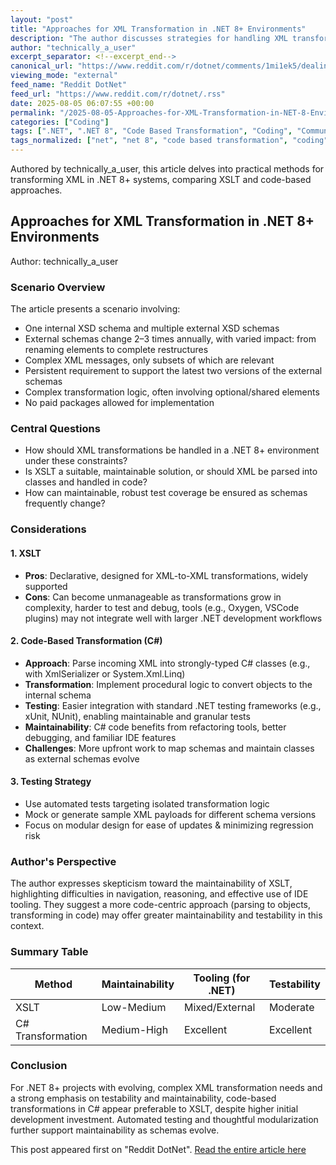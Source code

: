 ```yaml
---
layout: "post"
title: "Approaches for XML Transformation in .NET 8+ Environments"
description: "The author discusses strategies for handling XML transformations when dealing with evolving XSD schemas in a .NET 8+ context. The article explores XSLT versus code-based transformations, testing concerns, maintainability, and tooling restrictions in an enterprise-like setting requiring support for multiple schema versions."
author: "technically_a_user"
excerpt_separator: <!--excerpt_end-->
canonical_url: "https://www.reddit.com/r/dotnet/comments/1mi1ek5/dealing_with_xml_and_transformations/"
viewing_mode: "external"
feed_name: "Reddit DotNet"
feed_url: "https://www.reddit.com/r/dotnet/.rss"
date: 2025-08-05 06:07:55 +00:00
permalink: "/2025-08-05-Approaches-for-XML-Transformation-in-NET-8-Environments.html"
categories: ["Coding"]
tags: [".NET", ".NET 8", "Code Based Transformation", "Coding", "Community", "Oxygen", "Schema Evolution", "Test Maintainability", "Unit Testing", "Visual Studio Code", "XML", "XSD", "XSLT"]
tags_normalized: ["net", "net 8", "code based transformation", "coding", "community", "oxygen", "schema evolution", "test maintainability", "unit testing", "visual studio code", "xml", "xsd", "xslt"]
---
```


Authored by technically_a_user, this article delves into practical methods for transforming XML in .NET 8+ systems, comparing XSLT and code-based approaches.<!--excerpt_end-->

## Approaches for XML Transformation in .NET 8+ Environments

Author: technically_a_user

### Scenario Overview

The article presents a scenario involving:

- One internal XSD schema and multiple external XSD schemas
- External schemas change 2–3 times annually, with varied impact: from renaming elements to complete restructures
- Complex XML messages, only subsets of which are relevant
- Persistent requirement to support the latest two versions of the external schemas
- Complex transformation logic, often involving optional/shared elements
- No paid packages allowed for implementation

### Central Questions

- How should XML transformations be handled in a .NET 8+ environment under these constraints?
- Is XSLT a suitable, maintainable solution, or should XML be parsed into classes and handled in code?
- How can maintainable, robust test coverage be ensured as schemas frequently change?

### Considerations

#### 1. XSLT

- **Pros**: Declarative, designed for XML-to-XML transformations, widely supported
- **Cons**: Can become unmanageable as transformations grow in complexity, harder to test and debug, tools (e.g., Oxygen, VSCode plugins) may not integrate well with larger .NET development workflows

#### 2. Code-Based Transformation (C#)

- **Approach**: Parse incoming XML into strongly-typed C# classes (e.g., with XmlSerializer or System.Xml.Linq)
- **Transformation**: Implement procedural logic to convert objects to the internal schema
- **Testing**: Easier integration with standard .NET testing frameworks (e.g., xUnit, NUnit), enabling maintainable and granular tests
- **Maintainability**: C# code benefits from refactoring tools, better debugging, and familiar IDE features
- **Challenges**: More upfront work to map schemas and maintain classes as external schemas evolve

#### 3. Testing Strategy

- Use automated tests targeting isolated transformation logic
- Mock or generate sample XML payloads for different schema versions
- Focus on modular design for ease of updates & minimizing regression risk

### Author's Perspective

The author expresses skepticism toward the maintainability of XSLT, highlighting difficulties in navigation, reasoning, and effective use of IDE tooling. They suggest a more code-centric approach (parsing to objects, transforming in code) may offer greater maintainability and testability in this context.

### Summary Table

| Method          | Maintainability | Tooling (for .NET) | Testability      |
|-----------------|----------------|--------------------|-----------------|
| XSLT            | Low-Medium     | Mixed/External     | Moderate        |
| C# Transformation | Medium-High   | Excellent          | Excellent       |

### Conclusion

For .NET 8+ projects with evolving, complex XML transformation needs and a strong emphasis on testability and maintainability, code-based transformations in C# appear preferable to XSLT, despite higher initial development investment. Automated testing and thoughtful modularization further support maintainability as schemas evolve.

This post appeared first on "Reddit DotNet". [Read the entire article here](https://www.reddit.com/r/dotnet/comments/1mi1ek5/dealing_with_xml_and_transformations/)
